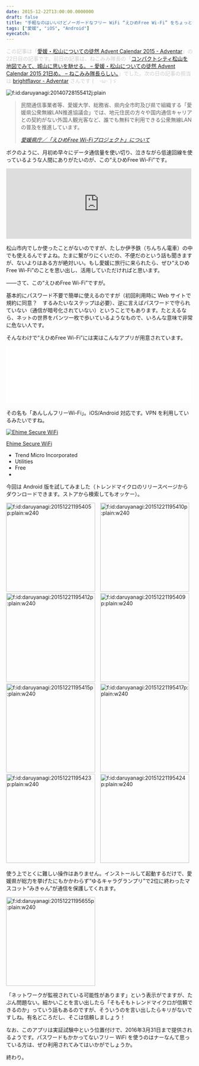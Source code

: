 ```yaml
---
date: 2015-12-22T13:00:00.0000000
draft: false
title: "手軽なのはいいけどノーガードなフリー WiFi “えひめFree Wi-Fi” をちょっとだけ安全に使う方法"
tags: ["愛媛", "iOS", "Android"]
eyecatch: 
---
```

<p><span style="color: #cccccc">この記事は「<a href="http://www.adventar.org/calendars/1176">&#x611B;&#x5A9B;&#x30FB;&#x677E;&#x5C71;&#x306B;&#x3064;&#x3044;&#x3066;&#x306E;&#x5F92;&#x7136; Advent Calendar 2015 - Adventar</a>」の22日目の記事です。前日の記事は、ねこみみ隊長の「<a href="http://nekomimi-taicho.com/archives/25004/">&#x30B3;&#x30F3;&#x30D1;&#x30AF;&#x30C8;&#x30B7;&#x30C6;&#x30A3;&#x677E;&#x5C71;&#x3092;&#x5730;&#x56F3;&#x3067;&#x307F;&#x3066;&#x3001;&#x57CE;&#x5C71;&#x306B;&#x601D;&#x3044;&#x3092;&#x99B3;&#x305B;&#x308B;&#x3002; &ndash; &#x611B;&#x5A9B;&#x30FB;&#x677E;&#x5C71;&#x306B;&#x3064;&#x3044;&#x3066;&#x306E;&#x5F92;&#x7136; Advent Calendar 2015 21&#x65E5;&#x3081;&#x3002; &ndash; &#x306D;&#x3053;&#x307F;&#x307F;&#x968A;&#x9577;&#x3089;&#x3057;&#x3044;&#x3002;</a>」でした。次の日の記事の担当は <a href="http://www.adventar.org/users/9689">brightflavor - Adventar</a> さんです (｀･ω･´)ゞ</span></p><p><span itemscope itemtype="http://schema.org/Photograph"><img src="20140728155412.jpg" alt="f:id:daruyanagi:20140728155412j:plain" title="f:id:daruyanagi:20140728155412j:plain" class="hatena-fotolife" itemprop="image"></span><br />
</p>

<blockquote cite="https://www.pref.ehime.jp/h12600/wifi/osirase260806.html">
<p>民間通信事業者等、愛媛大学、総務省、県内全市町及び県で組織する「愛媛県公衆無線LAN推進協議会」では、地元住民の方々や国内通信キャリアとの契約がない外国人観光客など、誰でも無料で利用できる公衆無線LANの普及を推進しています。</p>

<cite><a href="https://www.pref.ehime.jp/h12600/wifi/osirase260806.html">&#x611B;&#x5A9B;&#x770C;&#x5E81;&#xFF0F;&#x300C;&#x3048;&#x3072;&#x3081;Free Wi-Fi&#x30D7;&#x30ED;&#x30B8;&#x30A7;&#x30AF;&#x30C8;&#x300D;&#x306B;&#x3064;&#x3044;&#x3066;</a></cite>
</blockquote>
<p>ボクのように、月初め早々にデータ通信量を使い切り、泣きながら低速回線を使っているような人間にありがたいのが、この“えひめFree Wi-Fi”です。</p><p><iframe src="http://nakaji.hatenablog.com/embed/2014/12/17/090000" title="@daruyanagi に先を越されたけど「えひめFreeWi-Fi」のサイトを立てた - なか日記" class="embed-card embed-blogcard" scrolling="no" frameborder="0" style="display: block; width: 100%; height: 190px; max-width: 500px; margin: 10px 0px;"></iframe></p><p>松山市内でしか使ったことがないのですが、たしか伊予鉄（ちんちん電車）の中でも使えるんですよね。たまに繋がりにくいだの、不便だのという話も聞きますが、ないよりはある方が絶対いい。もし愛媛に旅行に来られたら、ぜひ“えひめFree Wi-Fi”のことを思い出し、活用していただければと思います。</p><p>――さて、この“えひめFree Wi-Fi”ですが。</p><p>基本的にパスワード不要で簡単に使えるのですが（初回利用時に Web サイトで規約に同意？　するみたいなステップは必要）、逆に言えばパスワードで守られていない（通信が暗号化されていない）ということでもあります。たとえるなら、ネットの世界をパンツ一枚で歩いているようなもので、いろんな意味で非常に危ない人です。</p><p>そんなわけで“えひめFree Wi-Fi”には実はこんなアプリが用意されています。</p><p><iframe src="//hatenablog-parts.com/embed?url=http%3A%2F%2Fwww.trendmicro.co.jp%2Fjp%2Fabout-us%2Fpress-releases%2Farticles%2F20151112005507.html" title="フリーWi-Fi向けセキュリティサービス「あんしんフリーWi-Fi™」を提供開始 | トレンドマイクロ" class="embed-card embed-webcard" scrolling="no" frameborder="0" style="display: block; width: 100%; height: 155px; max-width: 500px; margin: 10px 0px;"></iframe></p><p>その名も「あんしんフリーWi-Fi」。iOS/Android 対応です。VPN を利用しているみたいですね。</p><p><div class="itunes-embed freezed itunes-kind-software"><a href="https://itunes.apple.com/us/app/ehime-secure-wifi/id1042252325?mt=8&uo=4&at=10lc7c" rel="nofollow" target="_blank"><img src="http://cdn.image.st-hatena.com/image/scale/3f02c93cca9aa5ac67ed3e29abea9468cbd999aa/enlarge=0;height=200;version=1;width=200/http%3A%2F%2Fis5.mzstatic.com%2Fimage%2Fthumb%2FPurple69%2Fv4%2F4e%2Ff5%2F64%2F4ef56418-82f5-e56a-554c-9afa1ec25a6b%2Fsource%2F100x100bb.jpg" alt="Ehime Secure WiFi" title="Ehime Secure WiFi" class="itunes-embed-image"/></a><div class="itunes-embed-info"><p class="itunes-embed-title"><a href="https://itunes.apple.com/us/app/ehime-secure-wifi/id1042252325?mt=8&uo=4&at=10lc7c" rel="nofollow" target="_blank">Ehime Secure WiFi</a></p><ul><li class="itunes-embed-artist">Trend Micro Incorporated</li><li class="itunes-embed-genre">Utilities</li><li class="itunes-embed-price">Free</li><li class="itunes-embed-badge"><a href="https://itunes.apple.com/us/app/ehime-secure-wifi/id1042252325?mt=8&uo=4&at=10lc7c" rel="nofollow" target="_blank"><img src="/images/theme/itunes/itunes-badge-appstore@2x.png" width="60px" height="15px" /></a></li></ul></div></div></p><p>今回は Android 版を試してみました（トレンドマイクロのリリースページからダウンロードできます。ストアから検索してもオッケー）。</p><p><span itemscope itemtype="http://schema.org/Photograph"><img src="20151221195405.png" alt="f:id:daruyanagi:20151221195405p:plain:w240" title="f:id:daruyanagi:20151221195405p:plain:w240" class="hatena-fotolife" style="width:240px" itemprop="image"></span>　<span itemscope itemtype="http://schema.org/Photograph"><img src="20151221195410.png" alt="f:id:daruyanagi:20151221195410p:plain:w240" title="f:id:daruyanagi:20151221195410p:plain:w240" class="hatena-fotolife" style="width:240px" itemprop="image"></span>　<span itemscope itemtype="http://schema.org/Photograph"><img src="20151221195412.png" alt="f:id:daruyanagi:20151221195412p:plain:w240" title="f:id:daruyanagi:20151221195412p:plain:w240" class="hatena-fotolife" style="width:240px" itemprop="image"></span>　<span itemscope itemtype="http://schema.org/Photograph"><img src="20151221195409.png" alt="f:id:daruyanagi:20151221195409p:plain:w240" title="f:id:daruyanagi:20151221195409p:plain:w240" class="hatena-fotolife" style="width:240px" itemprop="image"></span>　<span itemscope itemtype="http://schema.org/Photograph"><img src="20151221195415.png" alt="f:id:daruyanagi:20151221195415p:plain:w240" title="f:id:daruyanagi:20151221195415p:plain:w240" class="hatena-fotolife" style="width:240px" itemprop="image"></span>　<span itemscope itemtype="http://schema.org/Photograph"><img src="20151221195417.png" alt="f:id:daruyanagi:20151221195417p:plain:w240" title="f:id:daruyanagi:20151221195417p:plain:w240" class="hatena-fotolife" style="width:240px" itemprop="image"></span>　<span itemscope itemtype="http://schema.org/Photograph"><img src="20151221195423.png" alt="f:id:daruyanagi:20151221195423p:plain:w240" title="f:id:daruyanagi:20151221195423p:plain:w240" class="hatena-fotolife" style="width:240px" itemprop="image"></span>　<span itemscope itemtype="http://schema.org/Photograph"><img src="20151221195424.png" alt="f:id:daruyanagi:20151221195424p:plain:w240" title="f:id:daruyanagi:20151221195424p:plain:w240" class="hatena-fotolife" style="width:240px" itemprop="image"></span>　</p><p>使う上でとくに難しい操作はありません。インストールして起動するだけで、愛媛県が総力を挙げたにもかかわらず“ゆるキャラグランプリ”で2位に終わったマスコット“みきゃん”が通信を保護してくれます。</p><p><span itemscope itemtype="http://schema.org/Photograph"><img src="20151221195655.png" alt="f:id:daruyanagi:20151221195655p:plain:w240" title="f:id:daruyanagi:20151221195655p:plain:w240" class="hatena-fotolife" style="width:240px" itemprop="image"></span></p><p>「ネットワークが監視されている可能性があります」という表示がでますが、たぶん問題ない。細かいことを言い出したら「そもそもトレンドマイクロが信頼できるのか」っていう話もあるのですが、そういうのを言い出したらキリがないですしね。有名どころだし、そこは信頼しましょう！</p><p>なお、このアプリは実証試験中という位置付けで、2016年3月31日まで提供されるようです。パスワードもかかってないフリー WiFi を使うのはナーなんて思っている方は、ぜひ利用されてみてはいかがでしょうか。</p><p>終わり。</p>
